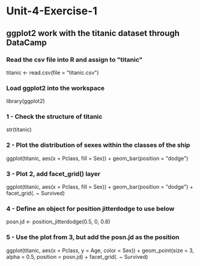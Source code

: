 # Unit-4-Exercise-1
## ggplot2 work with the titanic dataset through DataCamp

### Read the csv file into R and assign to "titanic"
titanic <- read.csv(file = "titanic.csv")

### Load ggplot2 into the workspace
library(ggplot2)

### 1 - Check the structure of titanic
str(titanic)

### 2 - Plot the distribution of sexes within the classes of the ship
ggplot(titanic, aes(x = Pclass, fill = Sex)) + 
  geom_bar(position = "dodge")

### 3 - Plot 2, add facet_grid() layer
ggplot(titanic, aes(x = Pclass, fill = Sex)) + 
  geom_bar(position = "dodge") +
  facet_grid(. ~ Survived)

### 4 - Define an object for position jitterdodge to use below
posn.jd <- position_jitterdodge(0.5, 0, 0.6)

### 5 - Use the plot from 3, but add the posn.jd as the position
ggplot(titanic, aes(x = Pclass, y = Age, color = Sex)) + 
  geom_point(size = 3, alpha = 0.5, position = posn.jd) +
  facet_grid(. ~ Survived)
